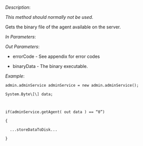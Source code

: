 <properties date="2016-06-24"
SortOrder="181"
/>

*Description*:                

*This method should normally not be used.*

 

Gets the binary file of the agent available on the server.

                                   

*In Parameters*:

 

*Out Parameters*:

* errorCode  - See appendix for error codes

* binaryData            - The binary executable.



*Example*:
```
admin.adminService adminService = new admin.adminService();

System.Byte\[\] data;

 

if(adminService.getAgent( out data ) == “0”)

{

  ...storeDataToDisk...

}
```